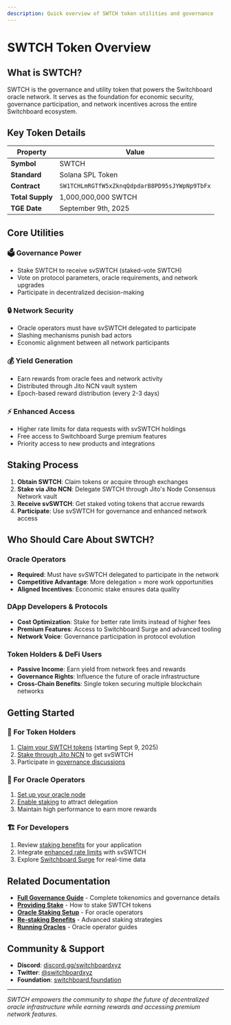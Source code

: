 ```yaml
---
description: Quick overview of SWTCH token utilities and governance
---
```


# SWTCH Token Overview

## What is SWTCH?

SWTCH is the governance and utility token that powers the Switchboard oracle network. It serves as the foundation for economic security, governance participation, and network incentives across the entire Switchboard ecosystem.

## Key Token Details

| Property | Value |
| --- | --- |
| **Symbol** | SWTCH |
| **Standard** | Solana SPL Token |
| **Contract** | `SW1TCHLmRGTfW5xZknqQdpdarB8PD95sJYWpNp9TbFx` |
| **Total Supply** | 1,000,000,000 SWTCH |
| **TGE Date** | September 9th, 2025 |

## Core Utilities

### 🗳️ Governance Power
- Stake SWTCH to receive svSWTCH (staked-vote SWTCH)
- Vote on protocol parameters, oracle requirements, and network upgrades
- Participate in decentralized decision-making

### 🔒 Network Security
- Oracle operators must have svSWTCH delegated to participate
- Slashing mechanisms punish bad actors
- Economic alignment between all network participants

### 💰 Yield Generation
- Earn rewards from oracle fees and network activity
- Distributed through Jito NCN vault system
- Epoch-based reward distribution (every 2-3 days)

### ⚡ Enhanced Access
- Higher rate limits for data requests with svSWTCH holdings
- Free access to Switchboard Surge premium features
- Priority access to new products and integrations

## Staking Process

1. **Obtain SWTCH**: Claim tokens or acquire through exchanges
2. **Stake via Jito NCN**: Delegate SWTCH through Jito's Node Consensus Network vault
3. **Receive svSWTCH**: Get staked voting tokens that accrue rewards
4. **Participate**: Use svSWTCH for governance and enhanced network access

## Who Should Care About SWTCH?

### Oracle Operators
- **Required**: Must have svSWTCH delegated to participate in the network
- **Competitive Advantage**: More delegation = more work opportunities
- **Aligned Incentives**: Economic stake ensures data quality

### DApp Developers & Protocols
- **Cost Optimization**: Stake for better rate limits instead of higher fees
- **Premium Features**: Access to Switchboard Surge and advanced tooling
- **Network Voice**: Governance participation in protocol evolution

### Token Holders & DeFi Users
- **Passive Income**: Earn yield from network fees and rewards
- **Governance Rights**: Influence the future of oracle infrastructure
- **Cross-Chain Benefits**: Single token securing multiple blockchain networks

## Getting Started

### 🎯 For Token Holders
1. [Claim your SWTCH tokens](https://switchboard.xyz/claim) (starting Sept 9, 2025)
2. [Stake through Jito NCN](providing-stake-to-switchboard.md) to get svSWTCH
3. Participate in [governance discussions](governance-and-tokenomics.md#governance-process)

### 🔗 For Oracle Operators
1. [Set up your oracle node](running-a-switchboard-oracle/)
2. [Enable staking](enable-staking-to-your-oracle.md) to attract delegation
3. Maintain high performance to earn more rewards

### 🏗️ For Developers
1. Review [staking benefits](re-staking/) for your application
2. Integrate [enhanced rate limits](../product-documentation/data-feeds/) with svSWTCH
3. Explore [Switchboard Surge](../product-documentation/data-feeds/) for real-time data

## Related Documentation

- [**Full Governance Guide**](governance-and-tokenomics.md) - Complete tokenomics and governance details
- [**Providing Stake**](providing-stake-to-switchboard.md) - How to stake SWTCH tokens
- [**Oracle Staking Setup**](enable-staking-to-your-oracle.md) - For oracle operators
- [**Re-staking Benefits**](re-staking/) - Advanced staking strategies
- [**Running Oracles**](running-a-switchboard-oracle/) - Oracle operator guides

## Community & Support

- **Discord**: [discord.gg/switchboardxyz](https://discord.gg/switchboardxyz)
- **Twitter**: [@switchboardxyz](https://x.com/switchboardxyz)
- **Foundation**: [switchboard.foundation](https://switchboard.foundation/)

---

*SWTCH empowers the community to shape the future of decentralized oracle infrastructure while earning rewards and accessing premium network features.*